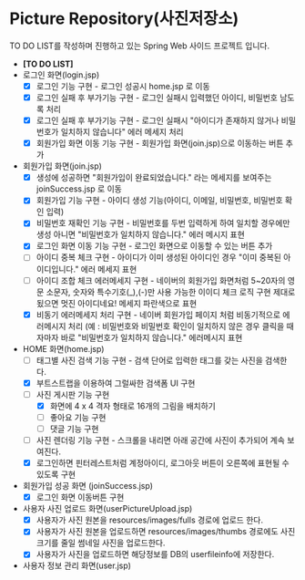 # Picture Repository(사진저장소)

TO DO LIST를 작성하며 진행하고 있는 Spring Web 사이드 프로젝트 입니다.

- <b>[TO DO LIST]</b>
- 로그인 화면(login.jsp)
    - [x]  로그인 기능 구현 - 로그인 성공시 home.jsp 로 이동
    - [x]  로그인 실패 후 부가기능 구현 - 로그인 실패시 입력했던 아이디, 비밀번호 남도록 처리
    - [x]  로그인 실패 후 부가기능 구현 - 로그인 실패시 "아이디가 존재하지 않거나 비밀번호가 일치하지 않습니다" 에러 메세지 처리
    - [x]  회원가입 화면 이동 기능 구현 - 회원가입 화면(join.jsp)으로 이동하는 버튼 추가

- 회원가입 화면(join.jsp)
    - [x]  생성에 성공하면 "회원가입이 완료되었습니다." 라는 메세지를 보여주는 joinSuccess.jsp 로 이동
    - [x]  회원가입 기능 구현 - 아이디 생성 기능(아이디, 이메일, 비밀번호, 비밀번호 확인 입력)
    - [x]  비밀번호 재확인 기능 구현 - 비밀번호를 두번 입력하게 하여 일치할 경우에만 생성 아니면 "비밀번호가 일치하지 않습니다." 에러 메시지 표현
    - [x]  로그인 화면 이동 기능 구현 - 로그인 화면으로 이동할 수 있는 버튼 추가
    - [ ]  아이디 중복 체크 구현 - 아이디가 이미 생성된 아이디인 경우 "이미 중복된 아이디입니다." 에러 메세지 표현
    - [ ]  아이디 조합 체크 에러메세지 구현 - 네이버의 회원가입 화면처럼 5~20자의 영문 소문자, 숫자와 특수기호(_),(-)만 사용 가능한 이이디 체크 로직 구현 제대로 됬으면 멋진 아이디네요! 메세지 파란색으로 표현
    - [x]  비동기 에러메세지 처리 구현 - 네이버 회원가입 페이지 처럼 비동기적으로 에러메시지 처리 (예 : 비밀번호와 비밀번호 확인이 일치하지 않은 경우 클릭을 때자마자 바로 "비밀번호가 일치하지 않습니다." 에러메시지 표현

- HOME 화면(home.jsp)
    - [ ]  태그별 사진 검색 기능 구현 - 검색 단어로 입력한 태그를 갖는 사진을 검색한다.
    - [x]  부트스트랩을 이용하여 그럴싸한 검색폼 UI 구현
    - [ ]  사진 게시판 기능 구현
        - [x]  화면에 4 x 4 격자 형태로 16개의 그림을 배치하기
        - [ ]  좋아요 기능 구현
        - [ ]  댓글 기능 구현
    - [ ]  사진 렌더링 기능 구현 - 스크롤을 내리면 아래 공간에 사진이 추가되어 계속 보여진다.
    - [x]  로그인하면 핀터레스트처럼 계정아이디, 로그아웃 버튼이 오른쪽에 표현될 수 있도록 구현

- 회원가입 성공 화면 (joinSuccess.jsp)
    - [x]  로그인 화면 이동버튼 구현

- 사용자 사진 업로드 화면(userPictureUpload.jsp)
    - [x]  사용자가 사진 원본을 resources/images/fulls 경로에 업로드 한다.
    - [x]  사용자가 사진 원본을 업로드하면 resources/images/thumbs 경로에도 사진크기를 줄일 썸네일 사진을 업로드한다.
    - [x]  사용자가 사진을 업로드하면 해당정보를 DB의 userfileinfo에 저장한다.

- 사용자 정보 관리 화면(user.jsp)
